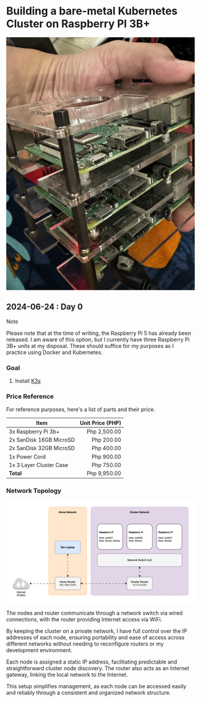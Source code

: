 # Building a bare-metal Kubernetes Cluster on Raspberry PI 3B+

![RaspberryImage](/assets/img/rpi-image.jpeg)

## 2024-06-24 : Day 0

> [!NOTE]
> Please note that at the time of writing, the Raspberry Pi 5 has already been released. I am aware of this option, but I currently have three Raspberry Pi 3B+ units at my disposal. These should suffice for my purposes as I practice using Docker and Kubernetes.

### Goal

1. Install [K3s](https://k3s.io)

### Price Reference

For reference purposes, here's a list of parts and their price.

| Item                    | Unit Price (PHP) |
| ----------------------- | ----------------:|
| 3x Raspberry Pi 3b+     | Php 2,500.00     |
| 2x SanDisk 16GB MicroSD | Php 200.00       |
| 2x SanDisk 32GB MicroSD | Php 400.00       |
| 1x Power Cord           | Php 900.00       |
| 1x 3 Layer Cluster Case | Php 750.00       |
| **Total**               | Php 9,950.00     |

### Network Topology

![NetworkTopology](/assets/img/Network%20Topology.svg)

The nodes and router communicate through a network switch via wired connections, with the router providing Internet access via WiFi.

By keeping the cluster on a private network, I have full control over the IP addresses of each node, ensuring portability and ease of access across different networks without needing to reconfigure routers or my development environment.

Each node is assigned a static IP address, facilitating predictable and straightforward cluster node discovery. The router also acts as an Internet gateway, linking the local network to the Internet.

This setup simplifies management, as each node can be accessed easily and reliably through a consistent and organized network structure.
